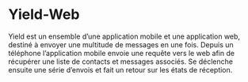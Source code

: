 # Yield-Web
Yield est un ensemble d’une application mobile et une application web, destiné à envoyer une multitude de messages en
une fois. Depuis un téléphone l’application mobile envoie une requête vers le web afin de récupérer une liste de contacts et
messages associés. Se déclenche ensuite une série d’envois et fait un retour sur les états de réception.
